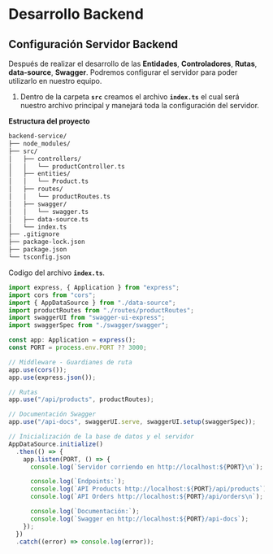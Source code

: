 # Desarrollo Backend

## Configuración Servidor Backend

Después de realizar el desarrollo de las **Entidades**, **Controladores**, **Rutas**, **data-source**, **Swagger**. Podremos configurar el servidor para poder utilizarlo en nuestro equipo.

1. Dentro de la carpeta **`src`** creamos el archivo **`index.ts`** el cual será nuestro archivo principal y manejará toda la configuración del servidor.

**Estructura del proyecto**
``` bash
backend-service/
├── node_modules/
├── src/
│   ├── controllers/
│   │   └── productController.ts
│   ├── entities/
│   │   └── Product.ts
│   ├── routes/
│   │   └── productRoutes.ts
│   ├── swagger/
│   │   └── swagger.ts
│   ├── data-source.ts
│   └── index.ts
├── .gitignore
├── package-lock.json
├── package.json
└── tsconfig.json
```

Codigo del archivo **`index.ts`**.

``` typescript
import express, { Application } from "express";
import cors from "cors";
import { AppDataSource } from "./data-source";
import productRoutes from "./routes/productRoutes";
import swaggerUI from "swagger-ui-express";
import swaggerSpec from "./swagger/swagger";

const app: Application = express();
const PORT = process.env.PORT ?? 3000;

// Middleware - Guardianes de ruta
app.use(cors());
app.use(express.json());

// Rutas
app.use("/api/products", productRoutes);

// Documentación Swagger
app.use("/api-docs", swaggerUI.serve, swaggerUI.setup(swaggerSpec));

// Inicialización de la base de datos y el servidor
AppDataSource.initialize()
  .then(() => {
    app.listen(PORT, () => {
      console.log(`Servidor corriendo en http://localhost:${PORT}\n`);

      console.log(`Endpoints:`);
      console.log(`API Products http://localhost:${PORT}/api/products`);
      console.log(`API Orders http://localhost:${PORT}/api/orders\n`);

      console.log(`Documentación:`);
      console.log(`Swagger en http://localhost:${PORT}/api-docs`);
    });
  })
  .catch((error) => console.log(error));
```